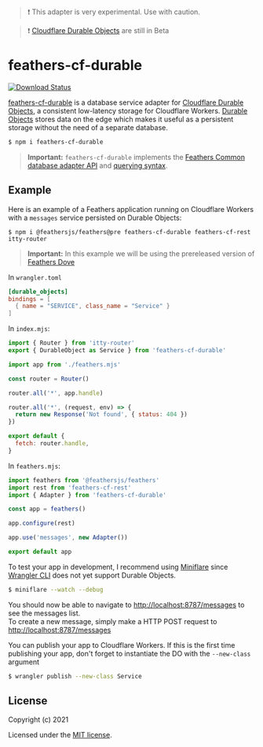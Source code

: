>❗  This adapter is very experimental. Use with caution.

>❗  [Cloudflare Durable Objects](https://developers.cloudflare.com/workers/learning/using-durable-objects) are still in Beta

# feathers-cf-durable

[![Download Status](https://img.shields.io/npm/dm/feathers-cf-durable.svg?style=flat-square)](https://www.npmjs.com/package/feathers-cf-durable)

[feathers-cf-durable](https://github.com/Spioune/feathers-cf-durable/) is a database service adapter for [Cloudflare Durable Objects](https://developers.cloudflare.com/workers/learning/using-durable-objects/), a consistent low-latency storage for Cloudflare Workers. [Durable Objects](https://blog.cloudflare.com/durable-objects-easy-fast-correct-choose-three/) stores data on the edge which makes it useful as a persistent storage without the need of a separate database.

```bash
$ npm i feathers-cf-durable
```

> __Important:__ `feathers-cf-durable` implements the [Feathers Common database adapter API](https://docs.feathersjs.com/api/databases/common.html) and [querying syntax](https://docs.feathersjs.com/api/databases/querying.html).


## Example

Here is an example of a Feathers application running on Cloudflare Workers with a `messages` service persisted on Durable Objects:

```
$ npm i @feathersjs/feathers@pre feathers-cf-durable feathers-cf-rest itty-router 
```
> __Important:__ In this example we will be using the prereleased version of [Feathers Dove](https://dove.docs.feathersjs.com/)


In `wrangler.toml`

```toml
[durable_objects]
bindings = [
  { name = "SERVICE", class_name = "Service" }
]
```


In `index.mjs`:

```js
import { Router } from 'itty-router'
export { DurableObject as Service } from 'feathers-cf-durable'

import app from './feathers.mjs'

const router = Router()

router.all('*', app.handle)

router.all('*', (request, env) => {
  return new Response('Not found', { status: 404 })
})

export default {
  fetch: router.handle,
}
```


In `feathers.mjs`:

```js
import feathers from '@feathersjs/feathers'
import rest from 'feathers-cf-rest'
import { Adapter } from 'feathers-cf-durable'

const app = feathers()

app.configure(rest)

app.use('messages', new Adapter())

export default app

```

To test your app in development, I recommend using [Miniflare](https://miniflare.dev/) since [Wrangler CLI](https://developers.cloudflare.com/workers/cli-wrangler/) does not yet support Durable Objects.

```bash
$ miniflare --watch --debug
```

You should now be able to navigate to [http://localhost:8787/messages](http://localhost:8787/messages) to see the messages list.  
To create a new message, simply make a HTTP POST request to [http://localhost:8787/messages](http://localhost:8787/messages)


You can publish your app to Cloudflare Workers. If this is the first time publishing your app, don't forget to instantiate the DO with the `--new-class` argument

```bash
$ wrangler publish --new-class Service
```


## License

Copyright (c) 2021

Licensed under the [MIT license](LICENSE).
